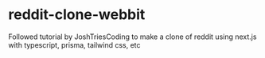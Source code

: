 # reddit-clone-webbit
Followed tutorial by JoshTriesCoding to make a clone of reddit using next.js with typescript, prisma, tailwind css, etc
